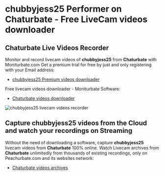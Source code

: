 # chubbyjess25 Performer on Chaturbate - Free LiveCam videos downloader

## Chaturbate Live Videos Recorder

Monitor and record livecam videos of **chubbyjess25** from **Chaturbate** with Moniturbate.com
Get a premium trial for free by just and only registering with your Email address:
* [chubbyjess25 Premium videos downloader](https://moniturbate.com/request-demo-licence-key.html)

Free livecam videos downloader - Moniturbate Software:
* [Chaturbate videos downloader](https://moniturbate.com/moniturbate-download-software.html)

![chubbyjess25 livecam videos recorder](https://peachurnet.com/templates/moniturbate-software.png)


## Capture chubbyjess25 videos from the Cloud and watch your recordings on Streaming

Without the need of downloading a software, capture **chubbyjess25** livecam videos from **Chaturbate** 100% online.
Watch Livecam archives from **Chaturbate** unlimitedly from thousands of existing recordings, only on Peachurbate.com and its websites network:
* [Chaturbate videos archives](https://peachurnet.com/)
